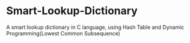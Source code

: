 # Smart-Lookup-Dictionary
A smart lookup dictionary in C language, using Hash Table and Dynamic Programming(Lowest Common Subsequence)
